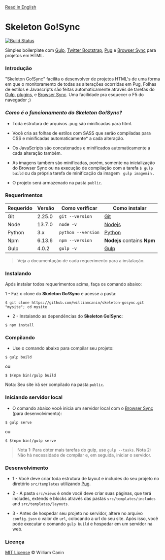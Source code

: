 [Read in English](https://github.com/williamcanin/skeleton-gosync/blob/master/README_en.md)

# Skeleton Go!Sync

[![Build Status](https://travis-ci.org/williamcanin/skeleton-gosync.svg?branch=master)](https://travis-ci.org/williamcanin/skeleton-gosync)

Simples boilerplate com [Gulp](http://gulpjs.com/), [Twitter Bootstrap](http://getbootstrap.com), [Pug](http://pugjs.org) e [Browser Sync](https://www.browsersync.io) para projetos em HTML.

### Introdução

"Skeleton Go!Sync" facilita o desenvolver de projetos HTML's de uma forma em que o monitoramento de todas as alterações ocorridas em Pug, Folhas de estilos e Javascripts são feitas automaticamente através de tarefas do [Gulp](http://gulpjs.com/), [plugins](https://github.com/williamcanin/skeleton-gosync/blob/master/package.json), e [Browser Sync](https://www.browsersync.io). Uma facilidade pra esquecer o F5 do navegador ;)


### *Como é o funcionamento do **Skeleton Go!Sync**?*

* Toda estrutura de arquivos .pug são minificadas para html.

* Você cria as folhas de estilos com SASS que serão compiladas para CSS e minificadas automaticamente* a cada alteração.

* Os JavaScripts são concatenados e minificados automaticamente a cada alteração também.

* As imagens também são minificadas, porém, somente na inicialização do  Browser Sync ou na execução de compilação com a tarefa `$ gulp build` ou da própria tarefa de minificação da imagem ` gulp imagemin` .

* O projeto será armazenado na pasta `public`.


### Requerimentos 

| Requerido       | Versão | Como verificar      | Como instalar  |
| --------------- | -------| ------------------- | -------------- | 
| Git             | 2.25.0 | `git --version`     | [Git](http://git-scm.com/) |
| Node            | 13.7.0 | `node -v`          | [Nodejs](http://nodejs.org/) |
| Python          | 3.x    | `python --version`  | [Python](https://www.python.org/) |
| Npm             | 6.13.6 | `npm --version`     | **Nodejs** contains **Npm** |
| Gulp            | 4.0.2  | `gulp -v`           | [Gulp](http://gulpjs.com/) |

> Veja a documentação de cada requerimento para a instalação.

### Instalando

Após instalar todos requerimentos acima, faça os comando abaixo:

1 - Faz o clone do **Skeleton Go!Sync** e acesse a pasta:

~~~
$ git clone https://github.com/williamcanin/skeleton-gosync.git "mysite"; cd mysite
~~~

* 2 - Instalando as dependências do **Skeleton Go!Sync**:

~~~
$ npm install
~~~

### Compilando

* Use o comando abaixo para compilar seu projeto:

~~~
$ gulp build
~~~

ou

~~~
$ $(npm bin)/gulp build
~~~

Nota: Seu site irá ser compilado na pasta `public`.

### Iniciando servidor local

* O comando abaixo você inicia um servidor local com o [Browser Sync](https://www.browsersync.io) (para desenvolvimento):

~~~
$ gulp serve
~~~

ou

~~~
$ $(npm bin)/gulp serve
~~~

> Nota 1: Para obter mais tarefas do gulp, use `gulp --tasks`.
> Nota 2: Não há necessidade de compilar e, em seguida, iniciar o servidor.

### Desenvolvimento

* 1 - Você deve criar toda estrutura de layout e includes do seu projeto no diretório `src/templates` utilizando [Pug](http://pugjs.org).

* 2 - A pasta `src/views` é onde você deve criar suas páginas, que terá includes, extends e blocks
através das pastas `src/templates/includes` and `src/templates/layouts`.

* 3 - Antes de hospedar seu projeto no servidor, altere no arquivo `config.json` o valor de `url`, colocando a url do seu site. Após isso, você pode executar o comando `gulp build` e hospedar em um servidor na web.

### Licença

[MIT License](https://opensource.org/licenses/MIT) © William Canin